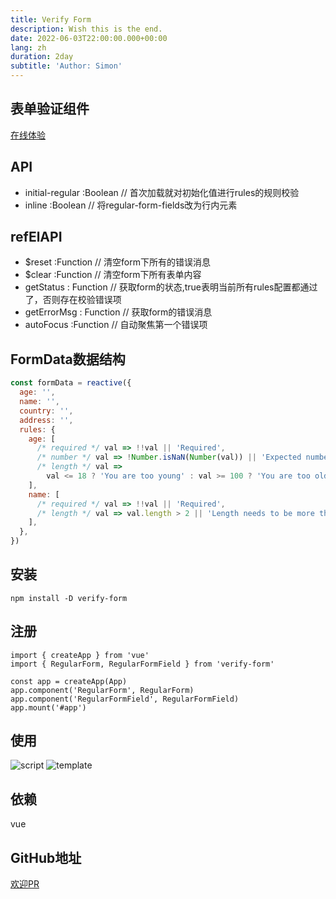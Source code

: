 ```yaml
---
title: Verify Form
description: Wish this is the end.
date: 2022-06-03T22:00:00.000+00:00
lang: zh
duration: 2day
subtitle: 'Author: Simon'
---
```


  ## 表单验证组件

  [在线体验](https://verify-form.hejian.club/)

## API

- initial-regular :Boolean // 首次加载就对初始化值进行rules的规则校验
- inline :Boolean // 将regular-form-fields改为行内元素

## refElAPI

- $reset :Function // 清空form下所有的错误消息
- $clear :Function // 清空form下所有表单内容
- getStatus : Function // 获取form的状态,true表明当前所有rules配置都通过了，否则存在校验错误项
- getErrorMsg : Function // 获取form的错误消息
- autoFocus :Function // 自动聚焦第一个错误项

## FormData数据结构

```js
const formData = reactive({
  age: '',
  name: '',
  country: '',
  address: '',
  rules: {
    age: [
      /* required */ val => !!val || 'Required',
      /* number */ val => !Number.isNaN(Number(val)) || 'Expected number',
      /* length */ val =>
        val <= 18 ? 'You are too young' : val >= 100 ? 'You are too old' : '',
    ],
    name: [
      /* required */ val => !!val || 'Required',
      /* length */ val => val.length > 2 || 'Length needs to be more than 2',
    ],
  },
})
```

## 安装

```shell
npm install -D verify-form
```

## 注册

```
import { createApp } from 'vue'
import { RegularForm, RegularFormField } from 'verify-form'

const app = createApp(App)
app.component('RegularForm', RegularForm)
app.component('RegularFormField', RegularFormField)
app.mount('#app')
```
## 使用

![script](/images/script.jpg)
![template](/images/template.jpg)

## 依赖
vue

## GitHub地址
[欢迎PR](https://github.com/Simon-He95/verify-form)
